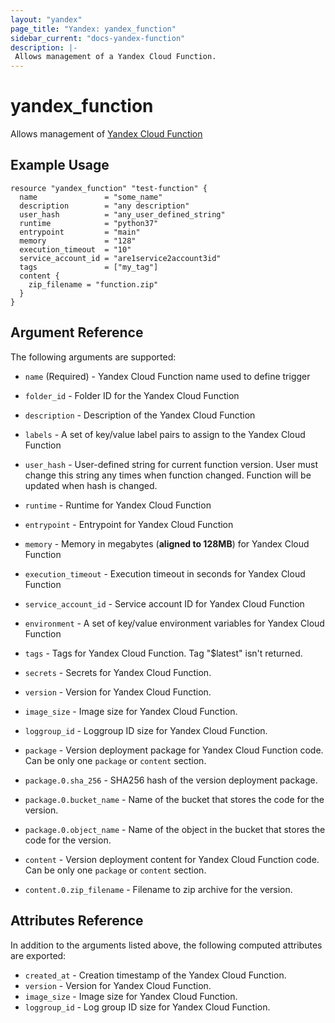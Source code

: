 ```yaml
---
layout: "yandex"
page_title: "Yandex: yandex_function"
sidebar_current: "docs-yandex-function"
description: |-
 Allows management of a Yandex Cloud Function.
---
```


# yandex\_function

Allows management of [Yandex Cloud Function](https://cloud.yandex.com/docs/functions/)

## Example Usage

```hcl
resource "yandex_function" "test-function" {
  name               = "some_name"
  description        = "any description"
  user_hash          = "any_user_defined_string"
  runtime            = "python37"
  entrypoint         = "main"
  memory             = "128"
  execution_timeout  = "10"
  service_account_id = "are1service2account3id"
  tags               = ["my_tag"]
  content {
    zip_filename = "function.zip"
  }
}
```

## Argument Reference

The following arguments are supported:

* `name` (Required) - Yandex Cloud Function name used to define trigger
* `folder_id` - Folder ID for the Yandex Cloud Function
* `description` - Description of the Yandex Cloud Function
* `labels` - A set of key/value label pairs to assign to the Yandex Cloud Function
* `user_hash` - User-defined string for current function version. User must change this string any times when function changed. Function will be updated when hash is changed.

* `runtime` - Runtime for Yandex Cloud Function
* `entrypoint` - Entrypoint for Yandex Cloud Function
* `memory` - Memory in megabytes (**aligned to 128MB**) for Yandex Cloud Function
* `execution_timeout` - Execution timeout in seconds for Yandex Cloud Function
* `service_account_id` - Service account ID for Yandex Cloud Function
* `environment` - A set of key/value environment variables for Yandex Cloud Function
* `tags` - Tags for Yandex Cloud Function. Tag "$latest" isn't returned.
* `secrets` - Secrets for Yandex Cloud Function.
* `version` - Version for Yandex Cloud Function.
* `image_size` - Image size for Yandex Cloud Function.
* `loggroup_id` - Loggroup ID size for Yandex Cloud Function.

* `package` - Version deployment package for Yandex Cloud Function code. Can be only one `package` or `content` section.
* `package.0.sha_256` - SHA256 hash of the version deployment package.
* `package.0.bucket_name` - Name of the bucket that stores the code for the version.
* `package.0.object_name` - Name of the object in the bucket that stores the code for the version.

* `content` - Version deployment content for Yandex Cloud Function code. Can be only one `package` or `content` section.
* `content.0.zip_filename` - Filename to zip archive for the version. 


## Attributes Reference

In addition to the arguments listed above, the following computed attributes are exported:

* `created_at` - Creation timestamp of the Yandex Cloud Function.
* `version` - Version for Yandex Cloud Function.
* `image_size` - Image size for Yandex Cloud Function.
* `loggroup_id` - Log group ID size for Yandex Cloud Function.

